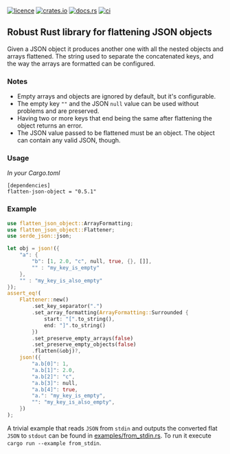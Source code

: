 [![licence](https://img.shields.io/crates/l/flatten-json-object?style=flat-square)](https://github.com/vtselfa/flatten-json-object/blob/master/LICENSE.md)
[![crates.io](https://img.shields.io/crates/v/flatten-json-object?style=flat-square)](https://crates.io/crates/flatten-json-object)
[![docs.rs](https://img.shields.io/docsrs/flatten-json-object?style=flat-square)](https://docs.rs/flatten-json-object/latest/flatten_json_object/)
[![ci](https://img.shields.io/github/workflow/status/vtselfa/flatten-json-object/ci/master)](https://github.com/vtselfa/flatten-json-object/actions/workflows/ci.yml?query=branch%3Amaster)

## Robust Rust library for flattening JSON objects

Given a JSON object it produces another one with all the nested objects and arrays flattened.
The string used to separate the concatenated keys, and the way the arrays are
formatted can be configured.

### Notes

- Empty arrays and objects are ignored by default, but it's configurable.
- The empty key `""` and the JSON `null` value can be used without problems and are preserved.
- Having two or more keys that end being the same after flattening the object returns an error.
- The JSON value passed to be flattened must be an object. The object can contain any valid JSON,
  though.

### Usage

*In your Cargo.toml*

```
[dependencies]
flatten-json-object = "0.5.1"
```

### Example

```rust
use flatten_json_object::ArrayFormatting;
use flatten_json_object::Flattener;
use serde_json::json;

let obj = json!({
    "a": {
        "b": [1, 2.0, "c", null, true, {}, []],
        "" : "my_key_is_empty"
    },
    "" : "my_key_is_also_empty"
});
assert_eq!(
    Flattener::new()
        .set_key_separator(".")
        .set_array_formatting(ArrayFormatting::Surrounded {
            start: "[".to_string(),
            end: "]".to_string()
        })
        .set_preserve_empty_arrays(false)
        .set_preserve_empty_objects(false)
        .flatten(&obj)?,
    json!({
        "a.b[0]": 1,
        "a.b[1]": 2.0,
        "a.b[2]": "c",
        "a.b[3]": null,
        "a.b[4]": true,
        "a.": "my_key_is_empty",
        "": "my_key_is_also_empty",
    })
);
```

A trivial example that reads `JSON` from `stdin` and outputs the converted flat `JSON` to `stdout`
can be found in [examples/from_stdin.rs](https://github.com/vtselfa/flatten-json-object/blob/master/examples/from_stdin.rs).
To run it execute `cargo run --example from_stdin`.

